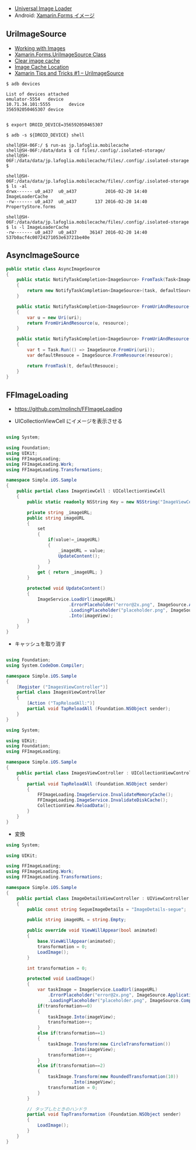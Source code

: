 
- [Universal Image Loader](https://components.xamarin.com/gettingstarted/universalimageloader)
- Android: [Xamarin.Forms イメージ](http://dev.classmethod.jp/smartphone/xamarin-forms-image/)

## UriImageSource
- [Working with Images](https://developer.xamarin.com/guides/xamarin-forms/working-with/images/)
- [Xamarin.Forms.UriImageSource Class](https://developer.xamarin.com/api/type/Xamarin.Forms.UriImageSource/)
- [Clear image cache](https://forums.xamarin.com/discussion/26773/clear-image-cache)
- [Image Cache Location](https://forums.xamarin.com/discussion/32369/image-cache-location)
- [Xamarin Tips and Tricks #1 – UriImageSource](http://www.itworksonmymachine.net/index.php/2015/04/02/xamarin-tips-and-tricks-1-uriimagesource/)



~~~
$ adb devices

List of devices attached
emulator-5554   device
10.71.34.101:5555       device
356592050465307 device


$ export DROID_DEVICE=356592050465307

$ adb -s ${DROID_DEVICE} shell

shell@SH-06F:/ $ run-as jp.lafoglia.mobilecache
shell@SH-06F:/data/data $ cd files/.config/.isolated-storage/                                          
shell@SH-06F:/data/data/jp.lafoglia.mobilecache/files/.config/.isolated-storage $

shell@SH-06F:/data/data/jp.lafoglia.mobilecache/files/.config/.isolated-storage $ ls -al
drwx------ u0_a437  u0_a437           2016-02-20 14:40 ImageLoaderCache
-rw------- u0_a437  u0_a437       137 2016-02-20 14:40 PropertyStore.forms

shell@SH-06F:/data/data/jp.lafoglia.mobilecache/files/.config/.isolated-storage $ ls -l ImageLoaderCache
-rw------- u0_a437  u0_a437     36147 2016-02-20 14:40 537b0acf4c00724271053e63721be40e

~~~


## AsyncImageSource

~~~csharp
public static class AsyncImageSource
{
    public static NotifyTaskCompletion<ImageSource> FromTask(Task<ImageSource> task, ImageSource defaultSource)
    {
        return new NotifyTaskCompletion<ImageSource>(task, defaultSource);
    }

    public static NotifyTaskCompletion<ImageSource> FromUriAndResource(string uri, string resource)
    {
        var u = new Uri(uri);
        return FromUriAndResource(u, resource);
    }

    public static NotifyTaskCompletion<ImageSource> FromUriAndResource(Uri uri, string resource)
    {
        var t = Task.Run(() => ImageSource.FromUri(uri));
        var defaultResouce = ImageSource.FromResource(resource);

        return FromTask(t, defaultResouce);
    }
}
~~~


## FFImageLoading

- https://github.com/molinch/FFImageLoading


- UICollectionViewCell にイメージを表示させる

~~~csharp

using System;

using Foundation;
using UIKit;
using FFImageLoading;
using FFImageLoading.Work;
using FFImageLoading.Transformations;

namespace Simple.iOS.Sample
{
    public partial class ImageViewCell : UICollectionViewCell
    {
        public static readonly NSString Key = new NSString("ImageViewCell");

        private string _imageURL;
        public string imageURL
        {
            set
            {
                if(value!=_imageURL)
                {
                    _imageURL = value;
                    UpdateContent();
                }                
            }
            get { return _imageURL; }
        }

        protected void UpdateContent()
        {
            ImageService.LoadUrl(imageURL)
                        .ErrorPlaceholder("error@2x.png", ImageSource.ApplicationBundle)
                        .LoadingPlaceholder("placeholder.png", ImageSource.CompiledResource)
                        .Into(imageView);            
        }
    }
}
~~~

- キャッシュを取り消す

~~~csharp

using Foundation;
using System.CodeDom.Compiler;

namespace Simple.iOS.Sample
{
	[Register ("ImagesViewController")]
	partial class ImagesViewController
	{
		[Action ("TapReloadAll:")]
		partial void TapReloadAll (Foundation.NSObject sender);
	}
}

using System;

using UIKit;
using Foundation;
using FFImageLoading;

namespace Simple.iOS.Sample
{
    public partial class ImagesViewController : UICollectionViewController
    {
        partial void TapReloadAll (Foundation.NSObject sender)
        {
            FFImageLoading.ImageService.InvalidateMemoryCache();
            FFImageLoading.ImageService.InvalidateDiskCache();
            CollectionView.ReloadData();
        }
    }
}
~~~

- 変換

~~~csharp
using System;

using UIKit;

using FFImageLoading;
using FFImageLoading.Work;
using FFImageLoading.Transformations;

namespace Simple.iOS.Sample
{
    public partial class ImageDetailsViewController : UIViewController
    {
        public const string SegueImageDetails = "ImageDetails-segue";

        public string imageURL = string.Empty;

        public override void ViewWillAppear(bool animated)
        {
            base.ViewWillAppear(animated);
            transformation = 0;
            LoadImage();
        }

        int transformation = 0;

        protected void LoadImage()
        {
            var taskImage = ImageService.LoadUrl(imageURL)
                .ErrorPlaceholder("error@2x.png", ImageSource.ApplicationBundle)
                .LoadingPlaceholder("placeholder.png", ImageSource.CompiledResource);
            if(transformation==0)
            {                
                taskImage.Into(imageView);
                transformation++;
            }
            else if(transformation==1)
            {
                taskImage.Transform(new CircleTransformation())                
                         .Into(imageView);
                transformation++;
            }
            else if(transformation==2)
            {
                taskImage.Transform(new RoundedTransformation(10))                
                         .Into(imageView);
                transformation = 0;
            }
        }

        // タップしたときのハンドラ
        partial void TapTransformation (Foundation.NSObject sender)
        {
            LoadImage();
        }
    }
}
~~~
